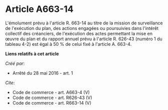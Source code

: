 # Article A663-14

L'émolument prévu à l'article R. 663-14 au titre de la mission de surveillance de l'exécution du plan, des actions engagées
ou poursuivies dans l'intérêt collectif des créanciers, de l'exécution des actes permettant la mise en œuvre du plan et du
rapport annuel prévu à l'article R. 626-43 (numéro 1 du tableau 4-2) est égal à 50 % de celui fixé à l'article A. 663-4.

**Liens relatifs à cet article**

_Créé par_:

  - Arrêté du 28 mai 2016 - art. 1

_Cite_:

  - Code de commerce - art. A663-4 (V)
  - Code de commerce - art. R626-43 (V)
  - Code de commerce - art. R663-14 (V)
